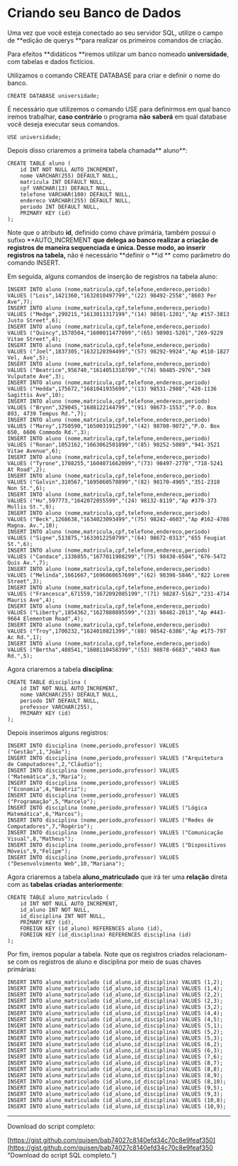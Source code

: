 # Criando seu Banco de Dados

Uma vez que você esteja conectado ao seu servidor SQL, utilize o campo de **edição de querys **para realizar os primeiros comandos de criação.

Para efeitos **didáticos **iremos utilizar um banco nomeado **universidade**, com tabelas e dados fictícios.

Utilizamos o comando CREATE DATABASE para criar e definir o nome do banco.

```MySQL
CREATE DATABASE universidade;
```

É necessário que utilizemos o comando USE para definirmos em qual banco iremos trabalhar, **caso contrário** o programa **não** **saberá** em qual database você deseja executar seus comandos.

```MySQL
USE universidade;
```

Depois disso criaremos a primeira tabela chamada** aluno**:

```MySQL
CREATE TABLE aluno (
    id INT NOT NULL AUTO_INCREMENT,
    nome VARCHAR(255) DEFAULT NULL,
    matricula INT DEFAULT NULL,
    cpf VARCHAR(13) DEFAULT NULL,
    telefone VARCHAR(100) DEFAULT NULL,
    endereco VARCHAR(255) DEFAULT NULL,
    periodo INT DEFAULT NULL,
    PRIMARY KEY (id)
);
```

Note que o atributo **id**, definido como chave primária, também possui o sufixo **AUTO\_INCREMENT **que delega ao banco realizar a criação de registros de maneira **sequenciada** e **única**. Desse modo, ao inserir registros na tabela,** não é necessário **definir o **id ** como parâmetro do comando INSERT.

Em seguida, alguns comandos de inserção de registros na tabela aluno:

```MySQL
INSERT INTO aluno (nome,matricula,cpf,telefone,endereco,periodo) VALUES ("Lois",1421360,"1632010497799","(22) 98492-2558","8603 Per Ave",7);
INSERT INTO aluno (nome,matricula,cpf,telefone,endereco,periodo) VALUES ("Medge",299215,"1613011317199","(14) 98501-1201","Ap #157-3813 Justo Street",6);
INSERT INTO aluno (nome,matricula,cpf,telefone,endereco,periodo) VALUES ("Quincy",1578504,"1600011477899","(65) 98901-5201","269-9229 Vitae Street",4);
INSERT INTO aluno (nome,matricula,cpf,telefone,endereco,periodo) VALUES ("Joel",1837305,"1632120394499","(57) 98292-9924","Ap #110-1827 Vel, Ave",5);
INSERT INTO aluno (nome,matricula,cpf,telefone,endereco,periodo) VALUES ("Beatrice",956740,"1614051310799","(74) 98485-2976","349 Vulputate Ave",3);
INSERT INTO aluno (nome,matricula,cpf,telefone,endereco,periodo) VALUES ("Hedda",175672,"1681041935699","(13) 98531-2988","428-1136 Sagittis Ave",10);
INSERT INTO aluno (nome,matricula,cpf,telefone,endereco,periodo) VALUES ("Brynn",329045,"1688122144799","(91) 98673-1553","P.O. Box 893, 4739 Tempus Rd.",7);
INSERT INTO aluno (nome,matricula,cpf,telefone,endereco,periodo) VALUES ("Marny",1750590,"1650031912599","(42) 98708-9072","P.O. Box 650, 6606 Commodo Rd.",3);
INSERT INTO aluno (nome,matricula,cpf,telefone,endereco,periodo) VALUES ("Ronan",1052162,"1663062501899","(85) 98252-5089","941-3521 Vitae Avenue",6);
INSERT INTO aluno (nome,matricula,cpf,telefone,endereco,periodo) VALUES ("Tyrone",1708255,"1604071662099","(73) 98497-2770","718-5241 At Road",2);
INSERT INTO aluno (nome,matricula,cpf,telefone,endereco,periodo) VALUES ("Galvin",310567,"1695060570899","(82) 98170-4905","351-2310 Non St.",6);
INSERT INTO aluno (nome,matricula,cpf,telefone,endereco,periodo) VALUES ("Hu",597773,"1642072055599","(24) 98132-8119","Ap #379-373 Mollis St.",9);
INSERT INTO aluno (nome,matricula,cpf,telefone,endereco,periodo) VALUES ("Beck",1268638,"1634023093499","(75) 98242-4603","Ap #162-4786 Magna. Av.",10);
INSERT INTO aluno (nome,matricula,cpf,telefone,endereco,periodo) VALUES ("Signe",513875,"1633012250799","(64) 98672-0313","655 Feugiat St.",6);
INSERT INTO aluno (nome,matricula,cpf,telefone,endereco,periodo) VALUES ("Candace",1336855,"1677011908299","(75) 98430-6504","676-5472 Quis Av.",7);
INSERT INTO aluno (nome,matricula,cpf,telefone,endereco,periodo) VALUES ("Melinda",1661667,"1696060657699","(62) 98398-5846","822 Lorem Street",3);
INSERT INTO aluno (nome,matricula,cpf,telefone,endereco,periodo) VALUES ("Francesca",671559,"1672092085199","(71) 98287-5162","231-4714 Mauris Ave",4);
INSERT INTO aluno (nome,matricula,cpf,telefone,endereco,periodo) VALUES ("Liberty",1854362,"1627080895599","(33) 98482-2013","Ap #443-9664 Elementum Road",4);
INSERT INTO aluno (nome,matricula,cpf,telefone,endereco,periodo) VALUES ("Troy",1700232,"1624010821399","(88) 98542-6386","Ap #173-797 Ac Rd.",1);
INSERT INTO aluno (nome,matricula,cpf,telefone,endereco,periodo) VALUES ("Bertha",488541,"1608110458399","(53) 98878-6683","4043 Nam Rd.",5);
```

Agora criaremos a tabela **disciplina**:

```MySQL
CREATE TABLE disciplina (
    id INT NOT NULL AUTO_INCREMENT,
    nome VARCHAR(255) DEFAULT NULL,
    periodo INT DEFAULT NULL,
    professor VARCHAR(255),
    PRIMARY KEY (id)
);
```

Depois inserimos alguns registros:

```MySQL
INSERT INTO disciplina (nome,periodo,professor) VALUES ("Gestão",1,"João");
INSERT INTO disciplina (nome,periodo,professor) VALUES ("Arquitetura de Computadores",2,"Cláudio");
INSERT INTO disciplina (nome,periodo,professor) VALUES ("Matemática",3,"Maria");
INSERT INTO disciplina (nome,periodo,professor) VALUES ("Economia",4,"Beatriz");
INSERT INTO disciplina (nome,periodo,professor) VALUES ("Programação",5,"Marcelo");
INSERT INTO disciplina (nome,periodo,professor) VALUES ("Lógica Matemática",6,"Marcos");
INSERT INTO disciplina (nome,periodo,professor) VALUES ("Redes de Computadores",7,"Rogério");
INSERT INTO disciplina (nome,periodo,professor) VALUES ("Comunicação Visual",8,"Matheus");
INSERT INTO disciplina (nome,periodo,professor) VALUES ("Dispositivos Móveis",9,"Felipe");
INSERT INTO disciplina (nome,periodo,professor) VALUES ("Desenvolvimento Web",10,"Mariana");
```

Agora criaremos a tabela **aluno\_matriculado** que irá ter uma **relação** direta com as **tabelas** **criadas** **anteriormente**:

```MySQL
CREATE TABLE aluno_matriculado (
    id INT NOT NULL AUTO_INCREMENT,
    id_aluno INT NOT NULL,
    id_disciplina INT NOT NULL,
    PRIMARY KEY (id),
    FOREIGN KEY (id_aluno) REFERENCES aluno (id),
    FOREIGN KEY (id_disciplina) REFERENCES disciplina (id)
);
```

Por fim, iremos popular a tabela. Note que os registros criados relacionam-se com os registros de aluno e disciplina por meio de suas chaves primárias:

```MySQL
INSERT INTO aluno_matriculado (id_aluno,id_disciplina) VALUES (1,2);
INSERT INTO aluno_matriculado (id_aluno,id_disciplina) VALUES (1,4);
INSERT INTO aluno_matriculado (id_aluno,id_disciplina) VALUES (2,2);
INSERT INTO aluno_matriculado (id_aluno,id_disciplina) VALUES (2,3);
INSERT INTO aluno_matriculado (id_aluno,id_disciplina) VALUES (3,2);
INSERT INTO aluno_matriculado (id_aluno,id_disciplina) VALUES (4,4);
INSERT INTO aluno_matriculado (id_aluno,id_disciplina) VALUES (4,5);
INSERT INTO aluno_matriculado (id_aluno,id_disciplina) VALUES (5,1);
INSERT INTO aluno_matriculado (id_aluno,id_disciplina) VALUES (5,2);
INSERT INTO aluno_matriculado (id_aluno,id_disciplina) VALUES (5,3);
INSERT INTO aluno_matriculado (id_aluno,id_disciplina) VALUES (6,2);
INSERT INTO aluno_matriculado (id_aluno,id_disciplina) VALUES (6,3);
INSERT INTO aluno_matriculado (id_aluno,id_disciplina) VALUES (7,6);
INSERT INTO aluno_matriculado (id_aluno,id_disciplina) VALUES (8,7);
INSERT INTO aluno_matriculado (id_aluno,id_disciplina) VALUES (8,8);
INSERT INTO aluno_matriculado (id_aluno,id_disciplina) VALUES (8,9);
INSERT INTO aluno_matriculado (id_aluno,id_disciplina) VALUES (8,10);
INSERT INTO aluno_matriculado (id_aluno,id_disciplina) VALUES (9,5);
INSERT INTO aluno_matriculado (id_aluno,id_disciplina) VALUES (9,3);
INSERT INTO aluno_matriculado (id_aluno,id_disciplina) VALUES (10,8);
INSERT INTO aluno_matriculado (id_aluno,id_disciplina) VALUES (10,9);
```

---

Download do script completo:

[https://gist.github.com/quisen/bab74027c8140efd34c70c8e9feaf350](https://gist.github.com/quisen/bab74027c8140efd34c70c8e9feaf350 "Download do script SQL completo.")

